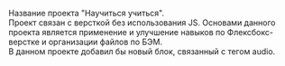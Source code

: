 Название проекта "Научиться учиться".  
Проект связан с версткой без использования JS. Основами данного проекта является применение и улучшение навыков по Флексбокс-верстке и организации файлов по БЭМ.  
В данном проекте добавил бы новый блок, связанный с тегом audio.